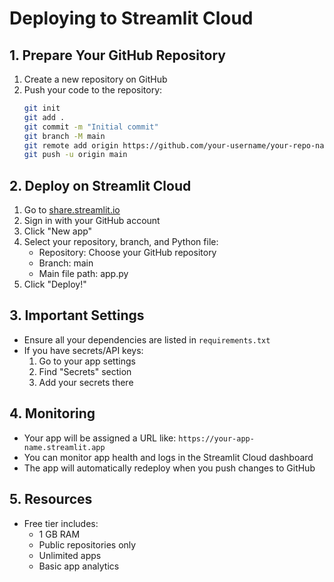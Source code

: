 # Deploying to Streamlit Cloud

## 1. Prepare Your GitHub Repository
1. Create a new repository on GitHub
2. Push your code to the repository:
   ```bash
   git init
   git add .
   git commit -m "Initial commit"
   git branch -M main
   git remote add origin https://github.com/your-username/your-repo-name.git
   git push -u origin main
   ```

## 2. Deploy on Streamlit Cloud
1. Go to [share.streamlit.io](https://share.streamlit.io)
2. Sign in with your GitHub account
3. Click "New app"
4. Select your repository, branch, and Python file:
   - Repository: Choose your GitHub repository
   - Branch: main
   - Main file path: app.py
5. Click "Deploy!"

## 3. Important Settings
- Ensure all your dependencies are listed in `requirements.txt`
- If you have secrets/API keys:
  1. Go to your app settings
  2. Find "Secrets" section
  3. Add your secrets there

## 4. Monitoring
- Your app will be assigned a URL like: `https://your-app-name.streamlit.app`
- You can monitor app health and logs in the Streamlit Cloud dashboard
- The app will automatically redeploy when you push changes to GitHub

## 5. Resources
- Free tier includes:
  - 1 GB RAM
  - Public repositories only
  - Unlimited apps
  - Basic app analytics
